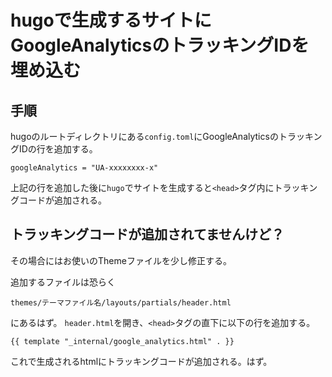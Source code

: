 # hugoで生成するサイトにGoogleAnalyticsのトラッキングIDを埋め込む
<!-- date:2018-06-11 09:32:00 -->

## 手順
hugoのルートディレクトリにある`config.toml`にGoogleAnalyticsのトラッキングIDの行を追加する。
```
googleAnalytics = "UA-xxxxxxxx-x"
```

上記の行を追加した後に`hugo`でサイトを生成すると`<head>`タグ内にトラッキングコードが追加される。

## トラッキングコードが追加されてませんけど？
その場合にはお使いのThemeファイルを少し修正する。

追加するファイルは恐らく
```
themes/テーマファイル名/layouts/partials/header.html
```
にあるはず。
`header.html`を開き、`<head>`タグの直下に以下の行を追加する。
```
{{ template "_internal/google_analytics.html" . }}
```

これで生成されるhtmlにトラッキングコードが追加される。はず。